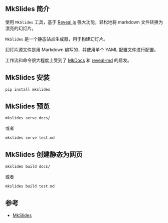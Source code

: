 ## MkSlides 简介

使用 `MkSlides` 工具，基于 [Reveal.js](https://revealjs.com/) 强大功能，轻松地将 markdown 文件转换为漂亮的幻灯片。

`MkSlides` 是一个静态站点生成器，用于构建幻灯片。

幻灯片源文件是用 Markdown 编写的，并使用单个 YAML 配置文件进行配置。

工作流和命令很大程度上受到了 [MkDocs](https://pypi.org/project/mkdocs/) 和 [reveal-md](https://github.com/webpro/reveal-md) 的启发。


## MkSlides 安装

```bash
pip install mkslides
```

## MkSlides 预览

```bash
mkslides serve docs/
```

或者

```bash
mkslides serve test.md
```

## MkSlides 创建静态为网页

```bash
mkslides build docs/
```

或者

```bash
mkslides build test.md
```


## 参考

- [MkSlides](https://github.com/MartenBE/mkslides)